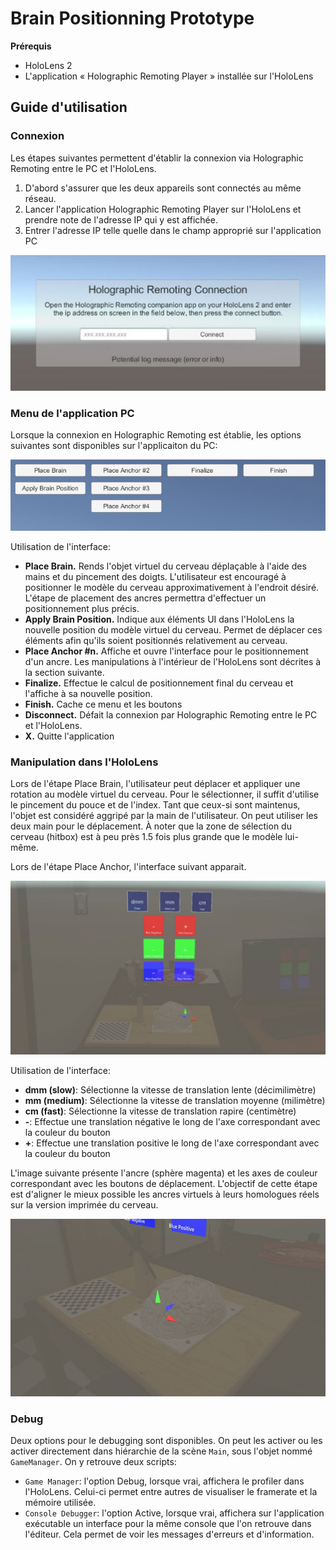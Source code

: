 # Brain Positionning Prototype

**Prérequis**
 - HoloLens 2
 - L'application « Holographic Remoting Player » installée sur l'HoloLens

## Guide d'utilisation

### Connexion
Les étapes suivantes permettent d'établir la connexion via Holographic Remoting entre le PC et l'HoloLens.

 1. D'abord s'assurer que les deux appareils sont connectés au même réseau.
 2. Lancer l'application Holographic Remoting Player sur l'HoloLens et prendre note de l'adresse IP qui y est affichée.
 3. Entrer l'adresse IP telle quelle dans le champ approprié sur l'application PC

![Interface utilisateur pour la connexion en Holographic Remoting](Readme/app-connection-small.jpg)


### Menu de l'application PC
Lorsque la connexion en Holographic Remoting est établie, les options suivantes sont disponibles sur l'applicaiton du PC:

![Interface utilisateur dans l'application du PC](Readme/app-interface-btns.jpg)

Utilisation de l'interface:
 - **Place Brain.** Rends l'objet virtuel du cerveau déplaçable à l'aide des mains et du pincement des doigts. L'utilisateur est encouragé à positionner le modèle du cerveau approximativement à l'endroit désiré. L'étape de placement des ancres permettra d'effectuer un positionnement plus précis.
 - **Apply Brain Position.** Indique aux éléments UI dans l'HoloLens la nouvelle position du modèle virtuel du cerveau. Permet de déplacer ces éléments afin qu'ils soient positionnés relativement au cerveau.
 - **Place Anchor #n.** Affiche et ouvre l'interface pour le positionnement d'un ancre. Les manipulations à l'intérieur de l'HoloLens sont décrites à la section suivante.
 - **Finalize.** Effectue le calcul de positionnement final du cerveau et l'affiche à sa nouvelle position.
 - **Finish.** Cache ce menu et les boutons
 - **Disconnect.** Défait la connexion par Holographic Remoting entre le PC et l'HoloLens.
 - **X.** Quitte l'application


### Manipulation dans l'HoloLens
Lors de l'étape Place Brain, l'utilisateur peut déplacer et appliquer une rotation au modèle virtuel du cerveau. Pour le sélectionner, il suffit d'utilise le pincement du pouce et de l'index. Tant que ceux-si sont maintenus, l'objet est considéré aggripé par la main de l'utilisateur. On peut utiliser les deux main pour le déplacement. À noter que la zone de sélection du cerveau (hitbox) est à peu près 1.5 fois plus grande que le modèle lui-même.

Lors de l'étape Place Anchor, l'interface suivant apparait.

![Interface utilisateur virtuel dans l'HoloLens](Readme/App_photo_camera_ui-small.jpg)

Utilisation de l'interface:
 - **dmm (slow)**: Sélectionne la vitesse de translation lente (décimilimètre)
 - **mm (medium)**: Sélectionne la vitesse de translation moyenne (milimètre)
 - **cm (fast)**: Sélectionne la vitesse de translation rapire (centimètre)
 - **-**: Effectue une translation négative le long de l'axe correspondant avec la couleur du bouton
 - **+**: Effectue une translation positive le long de l'axe correspondant avec la couleur du bouton

L'image suivante présente l'ancre (sphère magenta) et les axes de couleur correspondant avec les boutons de déplacement. L'objectif de cette étape est d'aligner le mieux possible les ancres virtuels à leurs homologues réels sur la version imprimée du cerveau.

![Visualisation d'un ancre et des gizmos d'axe](Readme/App_photo_gizmo-small.jpg)


### Debug
Deux options pour le debugging sont disponibles. On peut les activer ou les activer directement dans hiérarchie de la scène `Main`, sous l'objet nommé `GameManager`. On y retrouve deux scripts:
 - `Game Manager`: l'option Debug, lorsque vrai, affichera le profiler dans l'HoloLens. Celui-ci permet entre autres de visualiser le framerate et la mémoire utilisée.
 - `Console Debugger`: l'option Active, lorsque vrai, affichera sur l'application exécutable un interface pour la même console que l'on retrouve dans l'éditeur. Cela permet de voir les messages d'erreurs et d'information.
